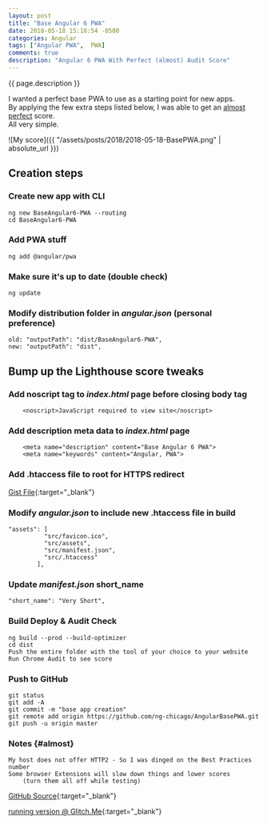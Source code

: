 ```yaml
---
layout: post
title: "Base Angular 6 PWA"
date: 2018-05-18 15:18:54 -0500
categories: Angular
tags: ["Angular PWA",  PWA]
comments: true
description: "Angular 6 PWA With Perfect (almost) Audit Score"
---  
```

{{ page.description }}  

I wanted a perfect base PWA to use as a starting point for new apps.  
By applying the few extra steps listed below, I was able to get an [almost perfect](#almost) score.  
All very simple.  

![My score]({{ "/assets/posts/2018/2018-05-18-BasePWA.png" | absolute_url }})

## Creation steps

### Create new app with CLI
    ng new BaseAngular6-PWA --routing  
    cd BaseAngular6-PWA  

### Add PWA stuff
    ng add @angular/pwa  

### Make sure it's up to date (double check)
    ng update

### Modify distribution folder in _angular.json_ (personal preference)
	old: "outputPath": "dist/BaseAngular6-PWA",  
	new: "outputPath": "dist",  

## Bump up the Lighthouse score tweaks

### Add noscript tag to _index.html_ page before closing body tag
        <noscript>JavaScript required to view site</noscript>  

### Add description meta data to _index.html_ page
        <meta name="description" content="Base Angular 6 PWA">  
        <meta name="keywords" content="Angular, PWA">  

### Add .htaccess file to root for HTTPS redirect  
[Gist File](https://gist.github.com/ng-chicago/8eeb71f749134983a83b8752a9a29905){:target="_blank"}

### Modify _angular.json_ to include new .htaccess file in build  
	"assets": [
              "src/favicon.ico",
              "src/assets",
              "src/manifest.json",
              "src/.htaccess"
            ],

### Update _manifest.json_ short_name
    "short_name": "Very Short",  

### Build Deploy & Audit Check
    ng build --prod --build-optimizer  
    cd dist  
    Push the entire folder with the tool of your choice to your website  
    Run Chrome Audit to see score

### Push to GitHub
    git status  
    git add -A  
    git commit -m "base app creation"  
    git remote add origin https://github.com/ng-chicago/AngularBasePWA.git  
    git push -u origin master  

### Notes {#almost} 
    My host does not offer HTTP2 - So I was dinged on the Best Practices number 
    Some browser Extensions will slow down things and lower scores  
        (turn them all off while testing)   
        
[GitHub Source](https://github.com/ng-chicago/AngularBasePWA){:target="_blank"}  

  
[running version @ Glitch.Me](https://angularbasepwa.glitch.me/){:target="_blank"}

